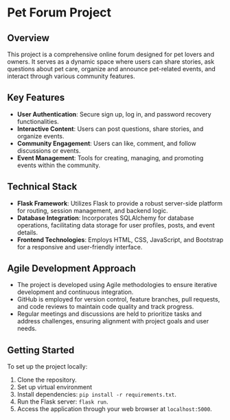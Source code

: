 # Pet Forum Project

## Overview
This project is a comprehensive online forum designed for pet lovers and owners. It serves as a dynamic space where users can share stories, ask questions about pet care, organize and announce pet-related events, and interact through various community features.

## Key Features
- **User Authentication**: Secure sign up, log in, and password recovery functionalities.
- **Interactive Content**: Users can post questions, share stories, and organize events.
- **Community Engagement**: Users can like, comment, and follow discussions or events.
- **Event Management**: Tools for creating, managing, and promoting events within the community.

## Technical Stack
- **Flask Framework**: Utilizes Flask to provide a robust server-side platform for routing, session management, and backend logic.
- **Database Integration**: Incorporates SQLAlchemy for database operations, facilitating data storage for user profiles, posts, and event details.
- **Frontend Technologies**: Employs HTML, CSS, JavaScript, and Bootstrap for a responsive and user-friendly interface.

## Agile Development Approach
- The project is developed using Agile methodologies to ensure iterative development and continuous integration.
- GitHub is employed for version control, feature branches, pull requests, and code reviews to maintain code quality and track progress.
- Regular meetings and discussions are held to prioritize tasks and address challenges, ensuring alignment with project goals and user needs.

## Getting Started
To set up the project locally:
1. Clone the repository.
2. Set up virtual environment
3. Install dependencies: `pip install -r requirements.txt`.
4. Run the Flask server: `flask run`.
5. Access the application through your web browser at `localhost:5000`.
